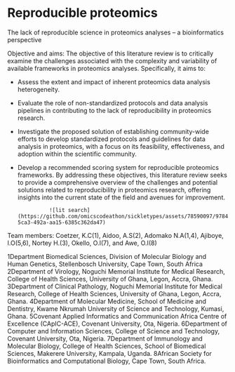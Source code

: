 # Reproducible proteomics
The lack of reproducible science in proteomics analyses – a bioinformatics perspective

Objective and aims:
The objective of this literature review is to critically examine the challenges associated with the complexity and variability of available frameworks in proteomics analyses. Specifically, it aims to:
* Assess the extent and impact of inherent proteomics data analysis heterogeneity.
* Evaluate the role of non-standardized protocols and data analysis pipelines in contributing to the lack of reproducibility in proteomics research.
* Investigate the proposed solution of establishing community-wide efforts to develop standardized protocols and guidelines for data analysis in proteomics, with a focus on its feasibility, effectiveness, and adoption within the scientific community.
* Develop a recommended scoring system for reproducible proteomics frameworks.
By addressing these objectives, this literature review seeks to provide a comprehensive overview of the challenges and potential solutions related to reproducibility in proteomics research, offering insights into the current state of the field and avenues for improvement.


                ![lit search](https://github.com/omicscodeathon/sickletypes/assets/78590097/9784f67a-5ca3-492a-aa15-6385c362da47)


Team members: 
Coetzer, K.C(1), Aidoo, A.S(2), Adomako N.A(1,4), Ajiboye, I.O(5,6), Nortey H.(3), Okello, O.I(7), and Awe, O.I(8)

1Department Biomedical Sciences, Division of Molecular Biology and Human Genetics, Stellenbosch University, Cape Town, South Africa
2Department of Virology, Noguchi Memorial Institute for Medical Research, College of Health Sciences, University of Ghana, Legon, Accra, Ghana.
3Department of Clinical Pathology, Noguchi Memorial Institute for Medical Research, College of Health Sciences, University of Ghana, Legon, Accra, Ghana.
4Department of Molecular Medicine, School of Medicine and Dentistry, Kwame Nkrumah   University of Science and Technology, Kumasi, Ghana. 
5Covenant Applied Informatics and Communication Africa Centre of Excellence (CApIC-ACE), Covenant University, Ota, Nigeria.
6Department of Computer and Information Sciences, College of Science and Technology, Covenant University, Ota, Nigeria.
7Department of Immunology and Molecular Biology, College of Health Sciences, School of Biomedical Sciences, Makerere University, Kampala, Uganda.
8African Society for Bioinformatics and Computational Biology, Cape Town, South Africa.
